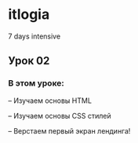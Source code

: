 # itlogia
7 days intensive
## Урок 02
### В этом уроке:
– Изучаем основы HTML

– Изучаем основы CSS стилей

– Верстаем первый экран лендинга!

